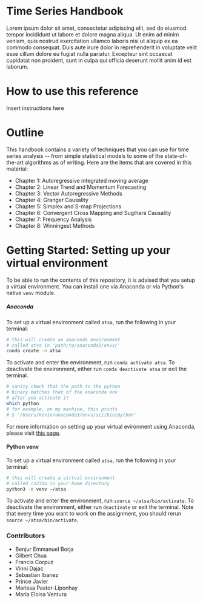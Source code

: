# Time Series Handbook

Lorem ipsum dolor sit amet, consectetur adipiscing elit, sed do eiusmod tempor incididunt ut labore et dolore magna aliqua. Ut enim ad minim veniam, quis nostrud exercitation ullamco laboris nisi ut aliquip ex ea commodo consequat. Duis aute irure dolor in reprehenderit in voluptate velit esse cillum dolore eu fugiat nulla pariatur. Excepteur sint occaecat cupidatat non proident, sunt in culpa qui officia deserunt mollit anim id est laborum.

# How to use this reference
Insert instructions here

# Outline 
This handbook contains a variety of techniques that you can use for time series analysis -- from simple statistical models to some of the state-of-the-art algorithms as of writing. Here are the items that are covered in this material:
- Chapter 1: Autoregressive integrated moving average
- Chapter 2: Linear Trend and Momentum Forecasting
- Chapter 3: Vector Autoregressive Methods
- Chapter 4: Granger Causality
- Chapter 5: Simplex and S-map Projections
- Chapter 6: Convergent Cross Mapping and Sugihara Causality
- Chapter 7: Frequency Analysis
- Chapter 8: Winningest Methods
    


# Getting Started: Setting up your virtual environment
To be able to run the contents of this repository, it is advised that you setup a virtual environment. You can install one via Anaconda or via Python's native `venv` module. 

##### Anaconda 
To set up a virtual environment called `atsa`, run the following in your terminal:

```bash
# this will create an anaconda environment
# called atsa in 'path/to/anaconda3/envs/'
conda create -n atsa
```

To activate and enter the environment, run `conda activate atsa`. To deactivate the environment, either run `conda deactivate atsa` or exit the terminal. 

```bash
# sanity check that the path to the python
# binary matches that of the anaconda env
# after you activate it
which python
# for example, on my machine, this prints
# $ '/Users/kevin/anaconda3/envs/sci/bin/python'
```

For more information on setting up your virtual evironment using Anaconda, please visit [this page](https://docs.conda.io/projects/conda/en/latest/user-guide/tasks/manage-environments.html).

#### Python venv
To set up a virtual environment called `atsa`, run the following in your terminal:

```bash
# this will create a virtual environment
# called cs231n in your home directory
python3 -m venv ~/atsa
```

To activate and enter the environment, run `source ~/atsa/bin/activate`. To deactivate the environment, either run `deactivate` or exit the terminal. Note that every time you want to work on the assignment, you should rerun `source ~/atsa/bin/activate`.

### Contributors
- Benjur Emmanuel Borja
- Gilbert Chua
- Francis Corpuz
- Vinni Dajac
- Sebastian Ibanez
- Prince Javier
- Marissa Pastor-Liponhay
- Maria Eloisa Ventura

